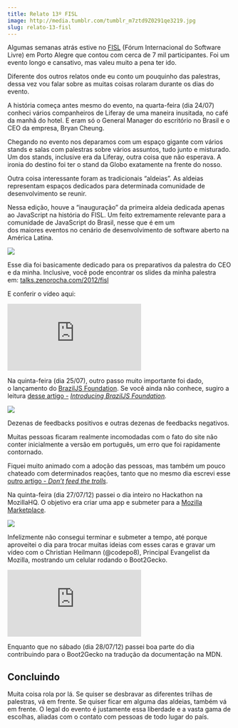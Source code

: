 ```yaml
---
title: Relato 13º FISL
image: http://media.tumblr.com/tumblr_m7ztd9Z0291qe3219.jpg
slug: relato-13-fisl
---
```


Algumas semanas atrás estive no [FISL](http://fisl.org.br) (Fórum Internacional do Software Livre) em Porto Alegre que contou com cerca de 7 mil participantes. Foi um evento longo e cansativo, mas valeu muito a pena ter ido. 

Diferente dos outros relatos onde eu conto um pouquinho das palestras, dessa vez vou falar sobre as muitas coisas rolaram durante os dias do evento.

<!-- more -->

A história começa antes mesmo do evento, na quarta-feira (dia 24/07) conheci vários companheiros de Liferay de uma maneira inusitada, no café da manhã do hotel. E eram só o General Manager do escritório no Brasil e o CEO da empresa, Bryan Cheung.

Chegando no evento nos deparamos com um espaço gigante com vários stands e salas com palestras sobre vários assuntos, tudo junto e misturado. Um dos stands, inclusive era da Liferay, outra coisa que não esperava. A ironia do destino foi ter o stand da Globo exatamente na frente do nosso.

Outra coisa interessante foram as tradicionais “aldeias”. As aldeias representam espaços dedicados para determinada comunidade de desenvolvimento se reunir.

Nessa edição, houve a “inauguração” da primeira aldeia dedicada apenas ao JavaScript na história do FISL. Um feito extremamente relevante para a comunidade de JavaScript do Brasil, nesse que é em um dos maiores eventos no cenário de desenvolvimento de software aberto na América Latina.

![](http://media.tumblr.com/tumblr_m8f79yX9Jf1qe3219.jpg)

Esse dia foi basicamente dedicado para os preparativos da palestra do CEO e da minha. Inclusive, você pode encontrar os slides da minha palestra em: [talks.zenorocha.com/2012/fisl](http://talks.zenorocha.com/2012/fisl/#1)

E conferir o vídeo aqui:

<div class="iframe-wrap">
  <iframe src="http://www.youtube.com/embed/ukjHPwg74ik" frameborder="0" allowfullscreen="true">
  </iframe>
</div>

Na quinta-feira (dia 25/07), outro passo muito importante foi dado, o lançamento do [BrazilJS Foundation](http://braziljs.org). Se você ainda não conhece, sugiro a leitura [desse artigo](/introducing-braziljs-foundation)[ -](/introducing-braziljs-foundation) _[Introducing BrazilJS Foundation](/introducing-braziljs-foundation)._

[![](http://media.tumblr.com/tumblr_m8f7ag86x41qe3219.png)](http://braziljs.org)

Dezenas de feedbacks positivos e outras dezenas de feedbacks negativos.

Muitas pessoas ficaram realmente incomodadas com o fato do site não conter inicialmente a versão em português, um erro que foi rapidamente contornado.

Fiquei muito animado com a adoção das pessoas, mas também um pouco chateado com determinados reações, tanto que no mesmo dia escrevi esse [outro artigo - _Don’t feed the trolls_](/dont-feed-the-trolls).

Na quinta-feira (dia 27/07/12) passei o dia inteiro no Hackathon na MozillaHQ. O objetivo era criar uma app e submeter para a [Mozilla Marketplace](https://marketplace.mozilla.org/).

![](http://media.tumblr.com/tumblr_m8f7luWcdV1qe3219.jpg)

Infelizmente não consegui terminar e submeter a tempo, até porque aproveitei o dia para trocar muitas ideias com esses caras e gravar um vídeo com o Christian Heilmann (@codepo8), Principal Evangelist da Mozilla, mostrando um celular rodando o Boot2Gecko.

<div class="iframe-wrap">
  <iframe src="http://www.youtube.com/embed/Lu77uPgrgx0" frameborder="0" allowfullscreen="true">
  </iframe>
</div>

Enquanto que no sábado (dia 28/07/12) passei boa parte do dia contribuindo para o Boot2Gecko na tradução da documentação na MDN.

## Concluindo

Muita coisa rola por lá. Se quiser se desbravar as diferentes trilhas de palestras, vá em frente. Se quiser ficar em alguma das aldeias, também vá em frente. O legal do evento é justamente essa liberdade e a vasta gama de escolhas, aliadas com o contato com pessoas de todo lugar do país.